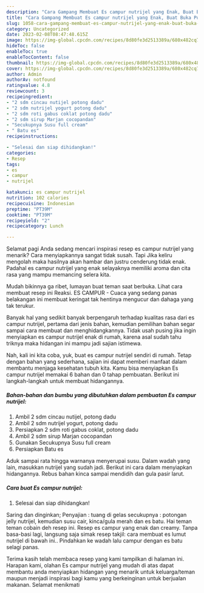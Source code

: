 ```yaml
---
description: "Cara Gampang Membuat Es campur nutrijel yang Enak, Buat Buka Puasa Lezat"
title: "Cara Gampang Membuat Es campur nutrijel yang Enak, Buat Buka Puasa Lezat"
slug: 1058-cara-gampang-membuat-es-campur-nutrijel-yang-enak-buat-buka-puasa-lezat
category: Uncategorized
date: 2023-02-08T08:47:48.615Z
image: https://img-global.cpcdn.com/recipes/8d80fe3d2513389a/680x482cq70/es-campur-nutrijel-foto-resep-utama.jpg
hideToc: false
enableToc: true
enableTocContent: false
thumbnail: https://img-global.cpcdn.com/recipes/8d80fe3d2513389a/680x482cq70/es-campur-nutrijel-foto-resep-utama.jpg
cover: https://img-global.cpcdn.com/recipes/8d80fe3d2513389a/680x482cq70/es-campur-nutrijel-foto-resep-utama.jpg
author: Admin
authorAv: notfound
ratingvalue: 4.8
reviewcount: 3
recipeingredient:
- "2 sdm cincau nutijel potong dadu"
- "2 sdm nutrijel yogurt potong dadu"
- "2 sdm roti gabus coklat potong dadu"
- "2 sdm sirup Marjan cocopandan"
- "Secukupnya Susu full cream"
- " Batu es"
recipeinstructions:

- "Selesai dan siap dihidangkan!"
categories:
- Resep
tags:
- es
- campur
- nutrijel

katakunci: es campur nutrijel 
nutrition: 102 calories
recipecuisine: Indonesian
preptime: "PT39M"
cooktime: "PT39M"
recipeyield: "2"
recipecategory: Lunch

---
```



Selamat pagi Anda sedang mencari inspirasi resep es campur nutrijel yang menarik? Cara menyiapkannya sangat tidak susah. Tapi Jika keliru mengolah maka hasilnya akan hambar dan justru cenderung tidak enak. Padahal es campur nutrijel yang enak selayaknya memiliki aroma dan cita rasa yang mampu memancing selera kita.


Mudah bikinnya ga ribet, lumayan buat teman saat berbuka. Lihat cara membuat resep ini Reaksi. ES CAMPUR - Cuaca yang sedang panas belakangan ini membuat keringat tak hentinya mengucur dan dahaga yang tak terukur.

Banyak hal yang sedikit banyak berpengaruh terhadap kualitas rasa dari es campur nutrijel, pertama dari jenis bahan, kemudian pemilihan bahan segar sampai cara membuat dan menghidangkannya. Tidak usah pusing jika ingin menyiapkan es campur nutrijel enak di rumah, karena asal sudah tahu triknya maka hidangan ini mampu jadi sajian istimewa.


Nah, kali ini kita coba, yuk, buat es campur nutrijel sendiri di rumah. Tetap dengan bahan yang sederhana, sajian ini dapat memberi manfaat dalam membantu menjaga kesehatan tubuh kita. Kamu bisa menyiapkan Es campur nutrijel memakai 6 bahan dan 0 tahap pembuatan. Berikut ini langkah-langkah untuk membuat hidangannya.

<!--inarticleads1-->

##### Bahan-bahan dan bumbu yang dibutuhkan dalam pembuatan Es campur nutrijel:

1. Ambil 2 sdm cincau nutijel, potong dadu
1. Ambil 2 sdm nutrijel yogurt, potong dadu
1. Persiapkan 2 sdm roti gabus coklat, potong dadu
1. Ambil 2 sdm sirup Marjan cocopandan
1. Gunakan Secukupnya Susu full cream
1. Persiapkan  Batu es


Aduk sampai rata hingga warnanya menyerupai susu. Dalam wadah yang lain, masukkan nutrijel yang sudah jadi. Berikut ini cara dalam menyiapkan hidangannya. Rebus bahan kinca sampai mendidih dan gula pasir larut. 

<!--inarticleads2-->

##### Cara buat Es campur nutrijel:


1. Selesai dan siap dihidangkan!

Saring dan dinginkan; Penyajian : tuang di gelas secukupnya : potongan jelly nutrijel, kemudian susu cair, kinca/gula merah dan es batu. Hai teman teman cobain deh resep ini. Resep es campur yang enak dan creamy. Tanpa basa-basi lagi, langsung saja simak resep takjil: cara membuat es lumut nutrijel di bawah ini.. Pindahkan ke wadah lalu campur dengan es batu selagi panas. 

Terima kasih telah membaca resep yang kami tampilkan di halaman ini. Harapan kami, olahan Es campur nutrijel yang mudah di atas dapat membantu anda menyiapkan hidangan yang menarik untuk keluarga/teman maupun menjadi inspirasi bagi kamu yang berkeinginan untuk berjualan makanan. Selamat menikmati

